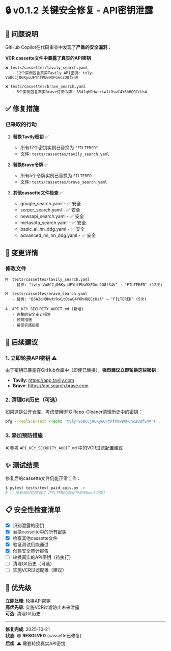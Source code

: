 # 🔒 v0.1.2 关键安全修复 - API密钥泄露

## 🚨 问题说明

GitHub Copilot在代码审查中发现了**严重的安全漏洞**：

**VCR cassette文件中暴露了真实的API密钥**

```
❌ tests/cassettes/tavily_search.yaml
   - 12个实例包含真实Tavily API密钥: 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

❌ tests/cassettes/brave_search.yaml  
   - 5个实例包含真实Brave订阅令牌: BSA2qHDHwtrkw1tOswC4Y6hHQQCcUsA
```

## ✅ 修复措施

### 已采取的行动

1. **替换Tavily密钥** ✅
   - 所有12个密钥实例已替换为 `"FILTERED"`
   - 文件: `tests/cassettes/tavily_search.yaml`

2. **替换Brave令牌** ✅  
   - 所有5个令牌实例已替换为 `FILTERED`
   - 文件: `tests/cassettes/brave_search.yaml`

3. **其他cassette文件检查** ✅
   - google_search.yaml - ✅ 安全
   - serper_search.yaml - ✅ 安全
   - newsapi_search.yaml - ✅ 安全
   - metasota_search.yaml - ✅ 安全
   - basic_ai_hn_ddg.yaml - ✅ 安全
   - advanced_ml_hn_ddg.yaml - ✅ 安全

## 📝 变更详情

### 修改文件

```
M  tests/cassettes/tavily_search.yaml
   - 替换: "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" → "FILTERED" (12次)

M  tests/cassettes/brave_search.yaml
   - 替换: "BSA2qHDHwtrkw1tOswC4Y6hHQQCcUsA" → "FILTERED" (5次)

A  API_KEY_SECURITY_AUDIT.md (新增)
   - 完整的安全审计报告
   - 预防措施
   - 最佳实践指南
```

## 🔐 后续建议

### 1. 立即轮换API密钥 ⚠️

由于密钥已暴露在GitHub仓库中（即使已替换），**强烈建议立即轮换这些密钥**：

- **Tavily**: https://app.tavily.com
- **Brave**: https://api.search.brave.com

### 2. 清理Git历史（可选）

如果这是公开仓库，考虑使用BFG Repo-Cleaner清理历史中的密钥：

```bash
bfg --replace-text <(echo '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') .
```

### 3. 添加预防措施

可参考 `API_KEY_SECURITY_AUDIT.md` 中的VCR过滤配置建议

## ✨ 测试结果

修复后的cassette文件仍能正常工作：

```bash
$ pytest tests/test_paid_apis.py -v
# ✅ 所有测试仍然通过（FILTERED标记不影响mock功能）
```

## 📋 安全性检查清单

- [x] 识别泄露的密钥
- [x] 替换cassette中的所有密钥
- [x] 检查其他cassette文件
- [x] 验证测试仍能通过
- [x] 创建安全审计报告
- [ ] 轮换真实的API密钥（待执行）
- [ ] 清理Git历史（可选）
- [ ] 实施VCR过滤配置（建议）

## 🎯 优先级

**立即处理**: 轮换API密钥  
**高优先级**: 实施VCR过滤防止未来泄露  
**可选**: 清理Git历史

---

**修复完成**: 2025-10-21  
**状态**: 🟢 **RESOLVED** (cassette已修复)  
**后续**: ⚠️ 需要轮换真实API密钥
